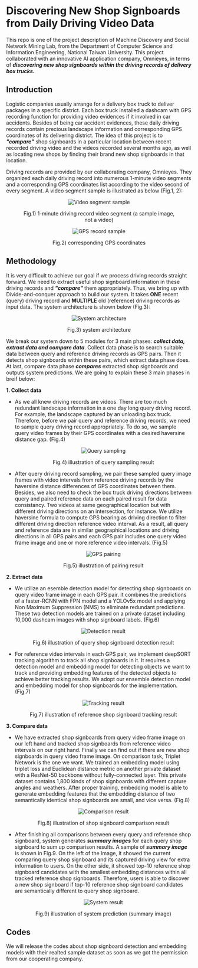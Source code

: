 # Discovering New Shop Signboards from Daily Driving Video Data

This repo is one of the project description of Machine Discovery and Social Network Mining Lab, from the Department of Computer Science and Information Engineering, National Taiwan University. This project collaborated with an innovative AI application company, Omnieyes, in terms of ***discovering new shop signboards within the driving records of delivery box trucks.***


## Introduction

Logistic companies usually arrange for a delivery box truck to deliver packages in a specific district. Each box truck installed a dashcam with GPS recording function for providing video evidences if it involved in car accidents. Besides of being car accident evidences, these daily driving records contain precious landscape information and corresponding GPS coordinates of its delivering district. The idea of this project is to ***"compare"*** shop signboards in a particular location between recent recorded driving video and the videos recorded several months ago, as well as locating new shops by finding their brand new shop signboards in that location. 



Driving records are provided by our collaborating company, Omnieyes. They organized each daily driving record into numerous 1-minute video segments and a corresponding GPS coordinates list according to the video second of every segment. A video segment sample is illustrated as below (Fig.1, 2):

<figure>
    <p align="center"><img src="/imgs/driving_record_sample.PNG" alt="Video segment sample">  
    <p align="center">Fig.1) 1-minute driving record video segment (a sample image, not a video)
    <p align="center"><img src="/imgs/gps_record_sample.PNG" alt="GPS record sample">  
    <p align="center">Fig.2) corresponding GPS coordinates 
</figure>


## Methodology
It is very difficult to achieve our goal if we process driving records straight forward. We need to extract useful shop signboard information in these driving records and ***"compare"*** them appropriately. Thus, we bring up with Divide-and-conquer approach to build our system. It takes **ONE** recent (query) driving record and **MULTIPLE** old (reference) driving records as input data. The system architecture is shown below (Fig.3):
<figure>
    <p align="center"><img src="/imgs/system_architecture.PNG" alt="System architecture">  
    <p align="center">Fig.3) system architecture
</figure>


We break our system down to 5 modules for 3 main phases: ***collect data, extract data and compare data***. Collect data phase is to search suitable data between query and reference driving records as GPS pairs. Then it detects shop signboards within these pairs, which extract data phase does. At last, compare data phase  ***compares*** extracted shop signboards and outputs system predictions. We are going to explain these 3 main phases in breif below:

**1. Collect data**
 - As we all knew driving records are videos. There are too much redundant landscape information in a one day long query driving record. For example, the landscape captured by an unloading box truck. Therefore, before we pair query and reference driving records, we need to sample query driving record appropriately. To do so, we sample query video frames by their GPS coordinates with a desired haversine distance gap. (Fig.4) <figure><p align="center"><img src="/imgs/query_sampling.PNG" alt="Query sampling"><p align="center">Fig.4) illustration of query sampling result</figure>
 - After query driving record sampling, we pair these sampled query image frames with video intervals from reference driving records by the haversine distance differences of  GPS coordinates between them. Besides, we also need to check the box truck driving directions between query and paired reference data on each paired result for data consistancy. Two videos at same geographical location but with different driving directions on an intersection, for instance. We utilize haversine formula to compute GPS bearing as driving direction to filter different driving direction reference video interval. As a result, all query and reference data are in similar geographical locations and driving directions in all GPS pairs and each GPS pair includes one query video frame image and one or more reference video intervals. (Fig.5) <figure><p align="center"><img src="/imgs/gps_pairing.PNG" alt="GPS pairing"><p align="center">Fig.5) illustration of pairing result</figure>

**2. Extract data**
 - We utilize an esemble detection model for detecting shop signboards on query video frame image in each GPS pair. It combines the predictions of a faster-RCNN with FPN model and a YOLOv5x model and applying Non Maximum Suppression (NMS) to eliminate redundant predictions. These two detection models are trained on a private dataset including 10,000 dashcam images with shop signboard labels. (Fig.6) <figure><p align="center"><img src="/imgs/detection_res.PNG" alt="Detection result"><p align="center">Fig.6) illustration of query shop signboard detection result</figure>
 - For reference video intervals in each GPS pair, we implement deepSORT tracking algorithm to track all shop signboards in it. It requires a detection model and embedding model for detecting objects we want to track and providing embedding features of the detected objects to achieve better tracking results. We adopt our ensemble detection model and embedding model for shop signboards for the implementation.  (Fig.7) <figure><p align="center"><img src="/imgs/tracking_res.gif" alt="Tracking result"><p align="center">Fig.7) illustration of reference shop signboard tracking result</figure>

**3. Compare data**
 - We have extracted shop signboards from query video frame image on our left hand and tracked shop signboards from reference video intervals on our right hand. Finally we can find out if there are new shop signboards in query video frame image. On comparison task, Triplet Network is the one we want. We trained an embedding model using triplet loss and Euclidean distance metric on another private dataset with a ResNet-50 backbone without fully-connected layer. This private dataset contains 1,800 kinds of shop signboards with different capture angles and weathers. After proper training, embedding model is able to generate embedding features that the embedding distance of two semantically identical shop signboards are small, and vice versa. (Fig.8) <figure><p align="center"><img src="/imgs/comparison_res.PNG" alt="Comparison result"><p align="center">Fig.8) illustration of shop signboard comparison result</figure>
 - After finishing all comparisons between every query and reference shop signboard, system generates ***summary images*** for each query shop signboard to sum up comparison results. A sample of ***summary image*** is shown in Fig.9. On the left of the image, it showed the current comparing query shop signboard and its captured driving view for extra information to users. On the other side, it showed top-10 reference shop signboard candidates with the smallest embedding distances within all tracked reference shop signboards. Therefore, users is able to discover a new shop signboard if top-10 reference shop signboard candidates are semantically different to query shop signboard. <figure><p align="center"><img src="/imgs/system_res.PNG" alt="System result"><p align="center">Fig.9) illustration of system prediction (summary image)</figure>


## Codes
We will release the codes about shop signboard detection and embedding models with their realted sample dataset as soon as we got the permission from our cooperating company.
